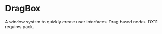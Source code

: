 # DragBox

A window system to quickly create user interfaces.
Drag based nodes. DX11 requires pack.
